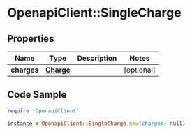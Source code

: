 # OpenapiClient::SingleCharge

## Properties

Name | Type | Description | Notes
------------ | ------------- | ------------- | -------------
**charges** | [**Charge**](Charge.md) |  | [optional] 

## Code Sample

```ruby
require 'OpenapiClient'

instance = OpenapiClient::SingleCharge.new(charges: null)
```


